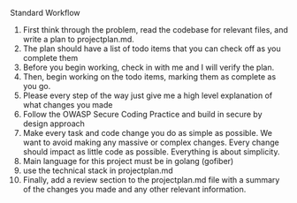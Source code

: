 Standard Workflow
1. First think through the problem, read the codebase for relevant files, and write a plan to projectplan.md.
2. The plan should have a list of todo items that you can check off as you complete them
3. Before you begin working, check in with me and I will verify the plan.
4. Then, begin working on the todo items, marking them as complete as you go.
5. Please every step of the way just give me a high level explanation of what changes you made
6. Follow the OWASP Secure Coding Practice and build in secure by design approach
7. Make every task and code change you do as simple as possible. We want to avoid making any massive or complex changes. Every change should impact as little code as possible. Everything is about simplicity.
8. Main language for this project must be in golang (gofiber)
9. use the technical stack in projectplan.md
10. Finally, add a review section to the projectplan.md file with a summary of the changes you made and any other relevant information.